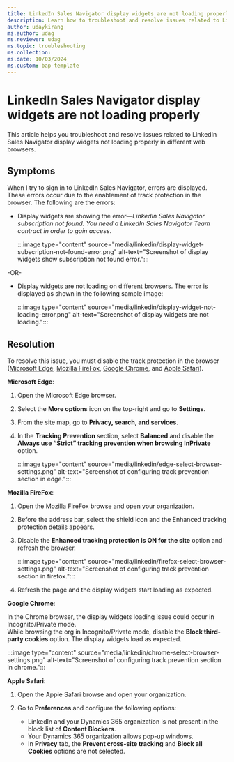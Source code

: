 ```yaml
---
title: LinkedIn Sales Navigator display widgets are not loading properly
description: Learn how to troubleshoot and resolve issues related to LinkedIn Sales Navigator display widgets not loading properly in different web browsers.
author: udaykirang
ms.author: udag
ms.reviewer: udag
ms.topic: troubleshooting
ms.collection: 
ms.date: 10/03/2024
ms.custom: bap-template 
---
```


# LinkedIn Sales Navigator display widgets are not loading properly

This article helps you troubleshoot and resolve issues related to LinkedIn Sales Navigator display widgets not loading properly in different web browsers.

## Symptoms

When I try to sign in to LinkedIn Sales Navigator, errors are displayed. These errors occur due to the enablement of track protection in the browser. The following are the errors:

- Display widgets are showing the error&mdash;*LinkedIn Sales Navigator subscription not found. You need a LinkedIn Sales Navigator Team contract in order to gain access*.  

    :::image type="content" source="media/linkedin/display-widget-subscription-not-found-error.png" alt-text="Screenshot of display widgets show subscription not found error.":::

-OR-  

- Display widgets are not loading on different browsers. The error is displayed as shown in the following sample image:  

    :::image type="content" source="media/linkedin/display-widget-not-loading-error.png" alt-text="Screenshot of display widgets are not loading.":::

## Resolution

To resolve this issue, you must disable the track protection in the browser ([Microsoft Edge](#microsoft-edge), [Mozilla FireFox](#mozilla-firefox), [Google Chrome](#google-chrome), and [Apple Safari](#apple-safari)). 

**Microsoft Edge**:<a name='microsoft-edge'></a>  

1. Open the Microsoft Edge browser.  
1. Select the **More options** icon on the top-right and go to **Settings**.  
1. From the site map, go to **Privacy, search, and services**.  
1. In the **Tracking Prevention** section, select **Balanced** and disable the **Always use “Strict” tracking prevention when browsing InPrivate** option.  

    :::image type="content" source="media/linkedin/edge-select-browser-settings.png" alt-text="Screenshot of configuring track prevention section in edge.":::

**Mozilla FireFox**:<a name='mozilla-firefox'></a>  

1. Open the Mozilla FireFox browse and open your organization.  
1. Before the address bar, select the shield icon and the Enhanced tracking protection details appears.  
1. Disable the **Enhanced tracking protection is ON for the site** option and refresh the browser.  

    :::image type="content" source="media/linkedin/firefox-select-browser-settings.png" alt-text="Screenshot of configuring track prevention section in firefox.":::

1. Refresh the page and the display widgets start loading as expected.

**Google Chrome**:<a name='google-chrome'></a>  

In the Chrome browser, the display widgets loading issue could occur in Incognito/Private mode.  
While browsing the org in Incognito/Private mode, disable the **Block third-party cookies** option. The display widgets load as expected.  

:::image type="content" source="media/linkedin/chrome-select-browser-settings.png" alt-text="Screenshot of configuring track prevention section in chrome.":::

**Apple Safari**:<a name='apple-safari'></a>

1. Open the Apple Safari browse and open your organization.
1. Go to **Preferences** and configure the following options:

    - LinkedIn and your Dynamics 365 organization is not present in the block list of **Content Blockers**.  
    - Your Dynamics 365 organization allows pop-up windows.  
    - In **Privacy** tab, the **Prevent cross-site tracking** and **Block all Cookies** options are not selected.  
